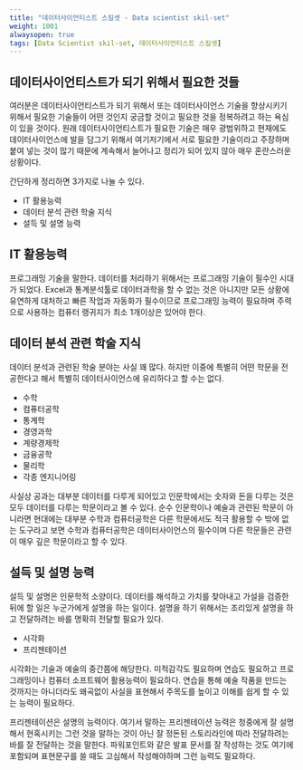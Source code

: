 ```yaml
---
title: "데이터사이언티스트 스킬셋 - Data scientist skil-set"
weight: 1001
alwaysopen: true
tags: [Data Scientist skil-set, 데이터사이언티스트 스킬셋]
---
```


## 데이터사이언티스트가 되기 위해서 필요한 것들

여러분은 데이터사이언티스트가 되기 위해서 또는 데이터사이언스 기술을 향상시키기 위해서 필요한 기술들이 어떤 것인지 궁금할 것이고 필요한 것을 정복하려고 하는 욕심이 있을 것이다.  원래 데이터사이언티스트가 필요한 기술은 매우 광범위하고 현재에도 데이터사이언스에 발을 담그기 위해서 여기저기에서 서로 필요한 기술이라고 주장하며 붙여 넣는 것이 많기 때문에 계속해서 늘어나고 정리가 되어 있지 않아 매우 혼란스러운 상황이다.

간단하게 정리하면 3가지로 나눌 수 있다.

- IT 활용능력
- 데이터 분석 관련 학술 지식
- 설득 및 설명 능력

## IT 활용능력

프로그래밍 기술을 말한다. 데이터를 처리하기 위해서는 프로그래밍 기술이 필수인 시대가 되었다. Excel과 통계분석툴로 데이터과학을 할 수 없는 것은 아니지만 모든 상황에 유연하게 대처하고 빠른 작업과 자동화가 필수이므로 프로그래밍 능력이 필요하며 주력으로 사용하는 컴퓨터 랭귀지가 최소 1개이상은 있어야 한다.

## 데이터 분석 관련 학술 지식

데이터 분석과 관련된 학술 분야는 사실 꽤 많다.  하지만 이중에 특별히 어떤 학문을 전공한다고 해서 특별히 데이터사이언스에 유리하다고 할 수는 없다.

- 수학
- 컴퓨터공학
- 통계학
- 경영과학
- 계량경제학
- 금융공학
- 물리학
- 각종 엔지니어링

사실상 공과는 대부분 데이터를 다루게 되어있고 인문학에서는 숫자와 돈을 다루는 것은 모두 데이터를 다루는 학문이라고 볼 수 있다.  순수 인문학이나 예술과 관련된 학문이 아니라면 현대에는 대부분 수학과 컴퓨터공학은 다른 학문에서도 적극 활용할 수 밖에 없는 도구라고 보면 수학과 컴퓨터공학은 데이터사이언스의 필수이며 다른 학문들은 관련이 매우 깊은 학문이라고 할 수 있다.

## 설득 및 설명 능력

설득 및 설명은 인문학적 소양이다. 데이터를 해석하고 가치를 찾아내고 가설을 검증한 뒤에 할 일은 누군가에게 설명을 하는 일이다. 설명을 하기 위해서는 조리있게 설명을 하고 전달하려는 바를 명확히 전달할 필요가 있다.

- 시각화
- 프리젠테이션

시각화는 기술과 예술의 중간쯤에 해당한다. 미적감각도 필요하며 연습도 필요하고 프로그래밍이나 컴퓨터 소프트웨어 활용능력이 필요하다. 연습을 통해 예술 작품을 만드는 것까지는 아니더라도 왜곡없이 사실을 표현해서 주목도를 높이고 이해를 쉽게 할 수 있는 능력이 필요하다.

프리젠테이션은 설명의 능력이다. 여기서 말하는 프리젠테이션 능력은 청중에게 잘 설명해서 현혹시키는 그런 것을 말하는 것이 아닌 잘 정돈된 스토리라인에 따라 전달하려는 바를 잘 전달하는 것을 말한다.  파워포인트와 같은 발표 문서를 잘 작성하는 것도 여기에 포함되며 표현문구를 쓸 때도 고심해서 작성해야하며 그런 능력도 필요하다.